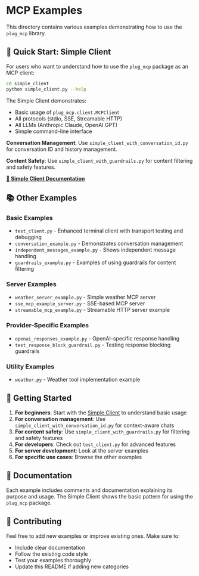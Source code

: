 # MCP Examples

This directory contains various examples demonstrating how to use the `plug_mcp` library.

## 🚀 Quick Start: Simple Client

For users who want to understand how to use the `plug_mcp` package as an MCP client:

```bash
cd simple_client
python simple_client.py --help
```

The Simple Client demonstrates:
- Basic usage of `plug_mcp.client.MCPClient`
- All protocols (stdio, SSE, Streamable HTTP)
- All LLMs (Anthropic Claude, OpenAI GPT)
- Simple command-line interface

**Conversation Management**: Use `simple_client_with_conversation_id.py` for conversation ID and history management.

**Content Safety**: Use `simple_client_with_guardrails.py` for content filtering and safety features.

**[📖 Simple Client Documentation](simple_client/README.md)**

## 📚 Other Examples

### Basic Examples
- `test_client.py` - Enhanced terminal client with transport testing and debugging
- `conversation_example.py` - Demonstrates conversation management
- `independent_messages_example.py` - Shows independent message handling
- `guardrails_example.py` - Examples of using guardrails for content filtering

### Server Examples
- `weather_server_example.py` - Simple weather MCP server
- `sse_mcp_example_server.py` - SSE-based MCP server
- `streamable_mcp_example.py` - Streamable HTTP server example

### Provider-Specific Examples
- `openai_responses_example.py` - OpenAI-specific response handling
- `test_response_block_guardrail.py` - Testing response blocking guardrails

### Utility Examples
- `weather.py` - Weather tool implementation example

## 🎯 Getting Started

1. **For beginners**: Start with the [Simple Client](simple_client/) to understand basic usage
2. **For conversation management**: Use `simple_client_with_conversation_id.py` for context-aware chats
3. **For content safety**: Use `simple_client_with_guardrails.py` for filtering and safety features
4. **For developers**: Check out `test_client.py` for advanced features
5. **For server development**: Look at the server examples
6. **For specific use cases**: Browse the other examples

## 📖 Documentation

Each example includes comments and documentation explaining its purpose and usage. The Simple Client shows the basic pattern for using the `plug_mcp` package.

## 🤝 Contributing

Feel free to add new examples or improve existing ones. Make sure to:
- Include clear documentation
- Follow the existing code style
- Test your examples thoroughly
- Update this README if adding new categories 